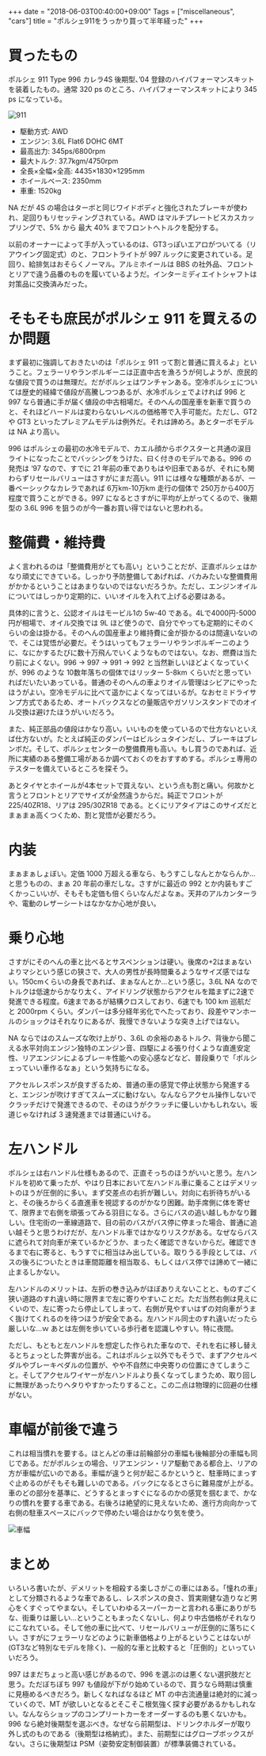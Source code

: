+++
date = "2018-06-03T00:40:00+09:00"
Tags = ["miscellaneous", "cars"]
title = "ポルシェ911をうっかり買って半年経った"
+++

# 買ったもの
ポルシェ 911 Type 996 カレラ4S 後期型、’04 登録のハイパフォーマンスキットを装着したもの。通常 320 ps のところ、ハイパフォーマンスキットにより 345 ps になっている。

![911](/images/2018/06/IMG_20180430_170849.jpg)

- 駆動方式: AWD
- エンジン: 3.6L Flat6 DOHC 6MT
- 最高出力: 345ps/6800rpm
- 最大トルク: 37.7kgm/4750rpm
- 全長×全幅×全高: 4435×1830×1295mm
- ホイールベース: 2350mm
- 車重: 1520kg

NA だが 4S の場合はターボと同じワイドボディと強化されたブレーキが使われ、足回りもリセッティングされている。AWD はマルチプレートビスカスカップリングで、5% から 最大 40% までフロントへトルクを配分する。

以前のオーナーによって手が入っているのは、GT3っぽいエアロがついてる（リアウイング固定式）のと、フロントライトが 997 ルックに変更されている。足回り、給排気はおそらくノーマル。アルミホイールは BBS の社外品、フロントとリアで違う品番のものを履いているようだ。インターミディエイトシャフトは対策品に交換済みだった。

# そもそも庶民がポルシェ 911 を買えるのか問題

まず最初に強調しておきたいのは「ポルシェ 911 って割と普通に買えるよ」ということ。フェラーリやランボルギーニは正直中古を漁ろうが何しようが、庶民的な値段で買うのは無理だ。だがポルシェはワンチャンある。空冷ポルシェについては歴史的経緯で値段が高騰しつつあるが、水冷ポルシェでよければ 996 と 997 なら普通に手が届く値段の中古相場だ。そのへんの国産車を新車で買うのと、それほどハードルは変わらないレベルの価格帯で入手可能だ。ただし、GT2 や GT3 といったプレミアムモデルは例外だ。それは諦めろ。あとターボモデルは NA より高い。

996 はポルシェの最初の水冷モデルで、カエル顔からボクスターと共通の涙目ライトになったことでバッシングをうけた、曰く付きのモデルである。996 の発売は ‘97 なので、すでに 21 年前の車でありもはや旧車であるが、それにも関わらずリセールバリューはさすがにまだ高い。911 には様々な種類があるが、一番ベーシックなカレラであれば 6万km-10万km 走行の個体で 250万から400万程度で買うことができる。997 になるとさすがに平均が上がってくるので、後期型の 3.6L 996 を狙うのが今一番お買い得ではないと思われる。

# 整備費・維持費

よく言われるのは「整備費用がとても高い」ということだが、正直ポルシェはかなり頑丈にできている。しっかり予防整備してあげれば、バカみたいな整備費用がかかるということはあまりないのではないだろうか。ただし、エンジンオイルについてはしっかり定期的に、いいオイルを入れて上げる必要はある。

具体的に言うと、公認オイルはモービル1の 5w-40 である。4Lで4000円-5000円が相場で、オイル交換では 9L ほど使うので、自分でやっても定期的にそのくらいの金は掛かる。そのへんの国産車より維持費に金が掛かるのは間違いないので、そこは覚悟が必要だ。そうはいってもフェラーリやランボルギーニのように、なにかするたびに数十万飛んでいくようなものではない。なお、燃費は当たり前によくない。996 -> 997 -> 991 -> 992 と当然新しいほどよくなっていくが、996 のような 10数年落ちの個体ではリッター 5-8km くらいだと思っていればだいたいあっている。普通のそのへんの車よりオイル管理はシビアにやったほうがよい。空冷モデルに比べて遥かによくなってはいるが。なおセミドライサンプ方式であるため、オートバックスなどの量販店やガソリンスタンドでのオイル交換は避けたほうがいいだろう。

また、純正部品の値段はかなり高い。いいものを使っているので仕方ないといえば仕方ないが。たとえば純正のダンパーはビルシュタインだし、ブレーキはブレンボだ。そして、ポルシェセンターの整備費用も高い。もし買うのであれば、近所に実績のある整備工場があるか調べておくのをおすすめする。ポルシェ専用のテスターを備えているところを探そう。

あとタイヤとホイールが4本セットで買えない、という点も割と痛い。何故かと言うとフロントとリアでサイズが全然違うからだ。純正でフロントが 225/40ZR18、リアは 295/30ZR18 である。とくにリアタイアはこのサイズだとまぁまぁ高くつくため、割と覚悟が必要だろう。

# 内装

まぁまぁしょぼい。定価 1000 万超える車なら、もうすこしなんとかならんか…と思うものの、まぁ 20 年前の車だしな。さすがに最近の 992 とか内装もすごくかっこいいが、そもそも定価も倍くらいなんだよなぁ。天井のアルカンターラや、電動のレザーシートはなかなか心地が良い。

# 乗り心地

さすがにそのへんの車と比べるとサスペンションは硬い。後席の+2はまぁないよりマシという感じの狭さで、大人の男性が長時間乗るようなサイズ感ではない。150cmくらいの身長であれば、まぁなんとか…という感じ。3.6L NA なのでトルクは低速からかなり太く、アイドリング状態からアクセルを踏まずに2速で発進できる程度。6速まであるが結構クロスしており、6速でも 100 km 巡航だと 2000rpm くらい。ダンパーは多分経年劣化でへたっており、段差やマンホールのショックはそれなりにあるが、我慢できないような突き上げではない。

NA ならではのスムーズな吹け上がり、3.6L の余裕のあるトルク、背後から聞こえる水平対向エンジン独特のエンジン音、四駆による張り付くような直進安定性、リアエンジンによるブレーキ性能への安心感などなど、普段乗りで「ポルシェっていい車作るなぁ」という気持ちになる。

アクセルレスポンスが良すぎるため、普通の車の感覚で停止状態から発進すると、エンジンが吹けすぎてスムーズに動けない。なんならアクセル操作しないでクラッチだけで発進できるので、そのほうがクラッチに優しいかもしれない。坂道じゃなければ 3 速発進までは普通にいける。

# 左ハンドル

ポルシェは右ハンドル仕様もあるので、正直そっちのほうがいいと思う。左ハンドルを初めて乗ったが、やはり日本において左ハンドル車に乗ることはデメリットのほうが圧倒的に多い。まず交差点の右折が難しい。対向に右折待ちがいると、その後ろからくる直進車を視認するのがかなり困難。助手席側に体を寄せて、限界まで右側を頑張ってみる羽目になる。さらにバスの追い越しもかなり難しい。住宅街の一車線道路で、目の前のバスがバス停に停まった場合、普通に追い越そうと思うわけだが、左ハンドル車ではかなりリスクがある。なぜならバスに遮られて対向車が来ているかどうか、まったく確認できないからだ。確認できるまで右に寄ると、もうすでに相当はみ出している。取りうる手段としては、バスの後ろについたときは車間距離を相当取る、もしくはバス停では諦めて一緒に止まるしかない。

左ハンドルのメリットは、左折の巻き込みがほぼありえないことと、ものすごく狭い道路のすれ違い時に限界まで左に寄りやすいことだ。ただ当然右側は見えにくいので、左に寄ったら停止してしまって、右側が見やすいはずの対向車がうまく抜けてくれるのを待つほうが安全である。左ハンドル同士のすれ違いだったら厳しいな…ｗ あとは左側を歩いている歩行者を認識しやすい。特に夜間。

ただし、もともと左ハンドルを想定した作られた車なので、それを右に移し替えるとちょっとした弊害が出る。これはポルシェ以外でもそうで、まずアクセルペダルやブレーキペダルの位置が、やや不自然に中央寄りの位置にきてしまうこと。そしてアクセルワイヤーが左ハンドルより長くなってしまうため、取り回しに無理があったりヘタりやすかったりすること。この二点は物理的に回避の仕様がない。

# 車幅が前後で違う

これは相当慣れを要する。ほとんどの車は前輪部分の車幅も後輪部分の車幅も同じである。だがポルシェの場合、リアエンジン・リア駆動である都合上、リアの方が車幅が広いのである。車幅が違うと何が起こるかというと、駐車時にまっすぐ止めるのがそもそも難しいのである。バックになるとさらに難易度が上がる。車のどの部分を基準に、どうするとまっすぐになるのかの感覚を掴むまで、かなりの慣れを要する車である。右後ろは絶望的に見えないため、進行方向向かって右側の駐車スペースにバックで停めたい場合はかなり気を使う。

![車幅](/images/2018/06/IMG_20180304_211857.jpg)

# まとめ

いろいろ書いたが、デメリットを相殺する楽しさがこの車にはある。「憧れの車」として分類されるような車であるし、レスポンスの良さ、質実剛健な造りなど男心をくすぐってやまない。そしていわゆるスーパーカーと言われる車にありがちな、街乗りは厳しい…ということもまったくないし、何より中古価格がそれなりにこなれている。そして他の車に比べて、リセールバリューが圧倒的に落ちにくい。さすがにフェラーリなどのように新車価格より上がるということはないが(GT3など特別なモデルを除く)、一般的な車と比較すると「圧倒的」といっていいだろう。

997 はまだちょっと高い感じがあるので、996 を選ぶのは悪くない選択肢だと思う。ただぼちぼち 997 も値段が下がり始めているので、買うなら時期は慎重に見極めるべきだろう。新しくなればなるほど MT の中古流通量は絶対的に減っていくので、MT が欲しいとなるとそこそこ根気強く探す必要があるかもしれない。なんならショップのコンプリートカーをオーダーするのも悪くないかも。996 なら絶対後期型を選ぶべき。なぜなら前期型は、ドリンクホルダーが取り外し式のものである（後期型は格納式）。また、前期型にはグローブボックスがない。さらに後期型は PSM（姿勢安定制御装置）が標準装備されている。
